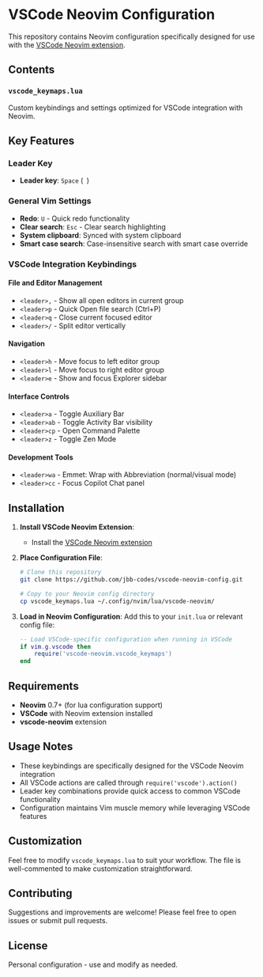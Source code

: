 # VSCode Neovim Configuration

This repository contains Neovim configuration specifically designed for use with the [VSCode Neovim extension](https://github.com/vscode-neovim/vscode-neovim).

## Contents

### `vscode_keymaps.lua`
Custom keybindings and settings optimized for VSCode integration with Neovim.

## Key Features

### Leader Key
- **Leader key**: `Space` (` `)

### General Vim Settings
- **Redo**: `U` - Quick redo functionality
- **Clear search**: `Esc` - Clear search highlighting
- **System clipboard**: Synced with system clipboard
- **Smart case search**: Case-insensitive search with smart case override

### VSCode Integration Keybindings

#### File and Editor Management
- `<leader>,` - Show all open editors in current group
- `<leader>p` - Quick Open file search (Ctrl+P)
- `<leader>q` - Close current focused editor
- `<leader>/` - Split editor vertically

#### Navigation
- `<leader>h` - Move focus to left editor group
- `<leader>l` - Move focus to right editor group
- `<leader>e` - Show and focus Explorer sidebar

#### Interface Controls
- `<leader>a` - Toggle Auxiliary Bar
- `<leader>ab` - Toggle Activity Bar visibility
- `<leader>cp` - Open Command Palette
- `<leader>z` - Toggle Zen Mode

#### Development Tools
- `<leader>wa` - Emmet: Wrap with Abbreviation (normal/visual mode)
- `<leader>cc` - Focus Copilot Chat panel

## Installation

1. **Install VSCode Neovim Extension**:
   - Install the [VSCode Neovim extension](https://marketplace.visualstudio.com/items?itemName=asvetliakov.vscode-neovim)

2. **Place Configuration File**:
   ```bash
   # Clone this repository
   git clone https://github.com/jbb-codes/vscode-neovim-config.git
   
   # Copy to your Neovim config directory
   cp vscode_keymaps.lua ~/.config/nvim/lua/vscode-neovim/
   ```

3. **Load in Neovim Configuration**:
   Add this to your `init.lua` or relevant config file:
   ```lua
   -- Load VSCode-specific configuration when running in VSCode
   if vim.g.vscode then
       require('vscode-neovim.vscode_keymaps')
   end
   ```

## Requirements

- **Neovim** 0.7+ (for lua configuration support)
- **VSCode** with Neovim extension installed
- **vscode-neovim** extension

## Usage Notes

- These keybindings are specifically designed for the VSCode Neovim integration
- All VSCode actions are called through `require('vscode').action()`
- Leader key combinations provide quick access to common VSCode functionality
- Configuration maintains Vim muscle memory while leveraging VSCode features

## Customization

Feel free to modify `vscode_keymaps.lua` to suit your workflow. The file is well-commented to make customization straightforward.

## Contributing

Suggestions and improvements are welcome! Please feel free to open issues or submit pull requests.

## License

Personal configuration - use and modify as needed.
